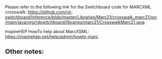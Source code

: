 Please refer to the following link for the Switchboard code for MARCXML crosswalk:
https://github.com/rd-switchboard/Inference/blob/master/Libraries/Marc21/crosswalk_marc21/src/main/java/org/rdswitchboard/libraries/marc21/CrosswalkMarc21.java

InspireHEP HowTo help about MarcXSML:
https://inspirehep.net/help/admin/howto-marc

Other notes:
- 
